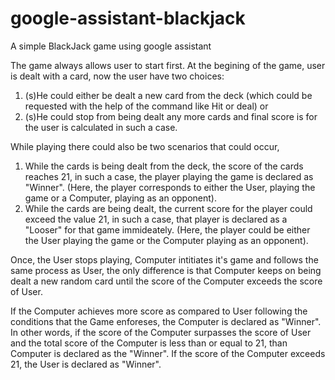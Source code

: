 # google-assistant-blackjack
A simple BlackJack game using google assistant

The game always allows user to start first. At the begining of the game, user is dealt with a card, now the user have two choices:

1. (s)He could either be dealt a new card from the deck (which could be requested with the help of the command like Hit or deal) or
2. (s)He could stop from being dealt any more cards and final score is for the user is calculated in such a case.

While playing there could also be two scenarios that could occur, 

1. While the cards is being dealt from the deck, the score of the cards reaches 21, in such a case, the player playing the game is declared as "Winner". (Here, the player corresponds to either the User, playing the game or a Computer, playing as an opponent). 
2. While the cards are being dealt, the current score for the player could exceed the value 21, in such a case, that player is declared as a "Looser" for that game immideately. (Here, the player could be either the User playing the game or the Computer playing as an opponent).

Once, the User stops playing, Computer intitiates it's game and follows the same process as User, the only difference is that Computer keeps on being dealt a new random card until the score of the Computer exceeds the score of User. 


If the Computer achieves more score as compared to User following the conditions that the Game enforeses, the Computer is declared as "Winner". In other words, if the score of the Computer surpasses the score of User and the total score of the Computer is less than or equal to 21, than Computer is declared as the "Winner". 
If the score of the Computer exceeds 21, the User is declared as "Winner".
 